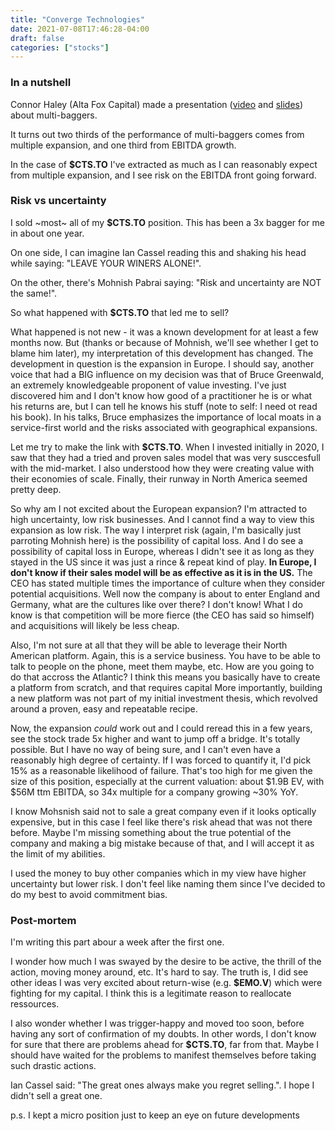 ```yaml
---
title: "Converge Technologies"
date: 2021-07-08T17:46:28-04:00
draft: false
categories: ["stocks"]
---
```


### In a nutshell

Connor Haley (Alta Fox Capital) made a presentation ([video](https://www.youtube.com/watch?v=D7mSv0G2ZzA) and [slides](https://static1.squarespace.com/static/5aaacb57506fbe4636414126/t/5f85c428b4bac16b20450df0/1602602051503/Conclusion+Deck-+Makings+of+a+MultiBagger+-+FINAL-compressed.pdf)) about multi-baggers.

It turns out two thirds of the performance of multi-baggers comes from multiple expansion, and one third from EBITDA growth.

In the case of **$CTS.TO** I've extracted as much as I can reasonably expect from multiple expansion, and I see risk on the EBITDA front going forward.

### Risk vs uncertainty

I sold ~most~ all of my **$CTS.TO** position. This has been a 3x bagger for me in about one year.

On one side, I can imagine Ian Cassel reading this and shaking his head while saying: "LEAVE YOUR WINERS ALONE!".

On the other, there's Mohnish Pabrai saying: "Risk and uncertainty are NOT the same!".

So what happened with **$CTS.TO** that led me to sell?

What happened is not new - it was a known development for at least a few months now. But (thanks or because of Mohnish, we'll see whether I get to blame him later), my interpretation of this development has changed. The development in question is the expansion in Europe. I should say, another voice that had a BIG influence on my decision was that of Bruce Greenwald, an extremely knowledgeable proponent of value investing. I've just discovered him and I don't know how good of a practitioner he is or what his returns are, but I can tell he knows his stuff (note to self: I need ot read his book). In his talks, Bruce emphasizes the importance of local moats in a service-first world and the risks associated with geographical expansions. 

Let me try to make the link with **$CTS.TO**. When I invested initially in 2020, I saw that they had a tried and proven sales model that was very susccesfull with the mid-market. I also understood how they were creating value with their economies of scale. Finally, their runway in North America seemed pretty deep.

So why am I not excited about the European expansion? I'm attracted to high uncertainty, low risk businesses. And I cannot find a way to view this expansion as low risk. The way I interpret risk (again, I'm basically just parroting Mohnish here) is the possibility of capital loss. And I do see a possibility of capital loss in Europe, whereas I didn't see it as long as they stayed in the US since it was just a rince & repeat kind of play. **In Europe, I don't know if their sales model will be as effective as it is in the US.** The CEO has stated multiple times the importance of culture when they consider potential acquisitions. Well now the company is about to enter England and Germany, what are the cultures like over there? I don't know! What I do know is that competition will be more fierce (the CEO has said so himself) and acquisitions will likely be less cheap. 

Also, I'm not sure at all that they will be able to leverage their North American platform. Again, this is a service business. You have to be able to talk to people on the phone, meet them maybe, etc. How are you going to do that accross the Atlantic? I think this means you basically have to create a platform from scratch, and that requires capital More importantly, building a new platform was not part of my initial investment thesis, which revolved around a proven, easy and repeatable recipe.

Now, the expansion _could_ work out and I could reread this in a few years, see the stock trade 5x higher and want to jump off a bridge. It's totally possible. But I have no way of being sure, and I can't even have a reasonably high degree of certainty. If I was forced to quantify it, I'd pick 15% as a reasonable likelihood of failure. That's too high for me given the size of this position, especially at the current valuation: about $1.9B EV, with $56M ttm EBITDA, so 34x multiple for a company growing ~30% YoY.

I know Mohsnish said not to sale a great company even if it looks optically expensive, but in this case I feel like there's risk ahead that was not there before. Maybe I'm missing something about the true potential of the company and making a big mistake because of that, and I will accept it as the limit of my abilities. 

I used the money to buy other companies which in my view have higher uncertainty but lower risk. I don't feel like naming them since I've decided to do my best to avoid commitment bias.

### Post-mortem

I'm writing this part abour a week after the first one.

I wonder how much I was swayed by the desire to be active, the thrill of the action, moving money around, etc. It's hard to say. The truth is, I did see other ideas I was very excited about return-wise (e.g. **$EMO.V**) which were fighting for my capital. I think this is a legitimate reason to reallocate ressources.

I also wonder whether I was trigger-happy and moved too soon, before having any sort of confirmation of my doubts. In other words, I don't know for sure that there are problems ahead for **$CTS.TO**, far from that. Maybe I should have waited for the problems to manifest themselves before taking such drastic actions.

Ian Cassel said: "The great ones always make you regret selling.". I hope I didn't sell a great one.

p.s. I kept a micro position just to keep an eye on future developments